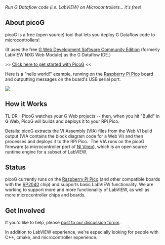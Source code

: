 _Run G Dataflow code (i.e. LabVIEW) on Microcontrollers... it's free!_

## About picoG

picoG is a free (open source) tool that lets you deploy G Dataflow code to microcontrollers!

(It uses the free [G Web Development Software Community Edition](https://www.ni.com/en-us/support/downloads/software-products/download.g-web-development-software-community.html#411262) (formerly LabVIEW NXG Web Module) as the G Dataflow IDE.)

\>> [Click here to get started with PicoG](https://www.picog.org/getting_started) \<\<

Here is a "hello world!" example, running on the [Raspberry Pi Pico](https://www.raspberrypi.org/products/raspberry-pi-pico/) board and outputting messages on the board's USB serial port:

![](https://user-images.githubusercontent.com/381432/127722850-715e39de-9642-4bb7-ae5c-262b6610d3c8.gif)

## How it Works

TL:DR - PicoG watches your G Web projects -- then, when you hit "Build" in G Web, PicoG will builds and deploys it to your RPi Pico.

Details: picoG extracts the VI Assembly (VIA) files from the Web VI build output (VIA contains the block diagram code for a Web VI) and then processes and deploys it to the RPi Pico.  The VIA runs on the picoG firmware (a microcontroller port of [NI Vireo](https://github.com/ni/VireoSDK)), which is an open source runtime engine for a subset of LabVIEW.

## Status

picoG currently runs on the [Raspberry Pi Pico](https://www.raspberrypi.org/products/raspberry-pi-pico/) (and other compatible boards with the [RP2040](https://www.raspberrypi.org/documentation/rp2040/getting-started/) chip) and supports basic LabVIEW functionality. We are working to support more and more functionality of LabVIEW, as well as more microcontroller chips and boards.

## Get Involved

If you'd like to help, please [post to our discussion forum](https://github.com/PicoG/PicoG/discussions).

In addition to LabVIEW experience, we're especially looking for people with C++, cmake, and microcontroller experience.
